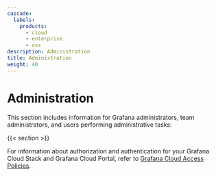 ```yaml
---
cascade:
  labels:
    products:
      - cloud
      - enterprise
      - oss
description: Administration
title: Administration
weight: 40
---
```


# Administration

This section includes information for Grafana administrators, team administrators, and users performing administrative tasks:

{{< section >}}

For information about authorization and authentication for your Grafana Cloud Stack and Grafana Cloud Portal, refer to [Grafana Cloud Access Policies](/docs/grafana-cloud/authentication-and-permissions/access-policies/).
